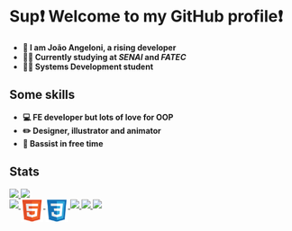 <h1>Sup❗ Welcome to my GitHub profile❗</h1>
<ul>
  <li><b>👋 I am João Angeloni, a rising developer</b></li>
  <li><b>👨‍🎓 Currently studying at <i>SENAI</i> and <i>FATEC</i></b></li>
  <li><b>👨‍💻 Systems Development student</b></li>
</ul>
<h2>Some skills</h2>
<ul>
  <li><b>💻 FE developer but lots of love for OOP</b></li>
  <li><b>✏️ Designer, illustrator and animator</b></li>
  <li><b>🎸 Bassist in free time</b></li>
 </ul>
 <h2>Stats</h2>
 <div align="left">
  <a href="https://github.com/jaoangeloni">
  <img height="142em" src=https://github-readme-streak-stats.herokuapp.com/?user=jaoangeloni&theme=dark&hide_border=false/>
  <img height="142em" src="https://github-readme-stats.vercel.app/api?username=jaoangeloni&show_icons=true&theme=dark&include_all_commits=true&count_private=true"/>
  <br>
  <img height="142em" src="https://github-readme-stats.vercel.app/api/top-langs/?username=jaoangeloni&layout=compact&langs_count=7&theme=dark"/>
  <img align="top" height="40" src="https://raw.githubusercontent.com/devicons/devicon/master/icons/html5/html5-original.svg"/>
  <img align="top" height="40" src="https://raw.githubusercontent.com/devicons/devicon/master/icons/css3/css3-original.svg"/>
  <img align="top" height="40" src="https://raw.githubusercontent.com/jmnote/z-icons/master/svg/c.svg"/>
  <img align="top" height="35" src="https://logodownload.org/wp-content/uploads/2022/04/javascript-logo-1.png"/>
  <img align="top" height="45" src="https://logospng.org/download/java/logo-java-512.png"/>
</div>


